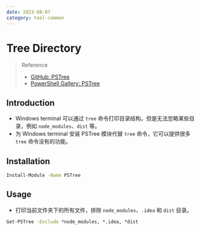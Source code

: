 ```yaml
---
date: 2023-08-07
category: tool-common
---
```


# Tree Directory

> Reference
> - [GitHub: PSTree](https://github.com/santisq/PSTree)
> - [PowerShell Gallery: PSTree](https://www.powershellgallery.com/packages/PSTree)

## Introduction

- Windows terminal 可以通过 `tree` 命令打印目录结构，但是无法忽略某些目录，例如 `node_modules`、`dist` 等。
- 为 Windows terminal 安装 PSTree 模块代替 `tree` 命令，它可以提供很多 `tree` 命令没有的功能。

## Installation

```cmd
Install-Module -Name PSTree
```

## Usage

- 打印当前文件夹下的所有文件，排除 `node_modules`、`.idea` 和 `dist` 目录。

```cmd
Get-PSTree -Exclude *node_modules, *.idea, *dist
```
